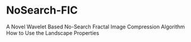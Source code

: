 # NoSearch-FIC
A Novel Wavelet Based No-Search Fractal Image Compression Algorithm How to Use the Landscape Properties
